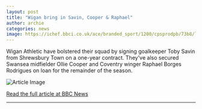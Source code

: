 ```yaml
---
layout: post
title: "Wigan bring in Savin, Cooper & Raphael"
author: archie
categories: news
image: https://ichef.bbci.co.uk/ace/branded_sport/1200/cpsprodpb/73b8/live/f0acdc10-874c-11f0-85bc-5324cab789cf.jpg
---
```

Wigan Athletic have bolstered their squad by signing goalkeeper Toby Savin from Shrewsbury Town on a one-year contract. They've also secured Swansea midfielder Ollie Cooper and Coventry winger Raphael Borges Rodrigues on loan for the remainder of the season.

![Article Image](https://ichef.bbci.co.uk/ace/branded_sport/1200/cpsprodpb/73b8/live/f0acdc10-874c-11f0-85bc-5324cab789cf.jpg)

[Read the full article at BBC News](https://www.bbc.com/sport/football/articles/cn5e5rwyeqlo?at_medium=RSS&at_campaign=rss)

---
